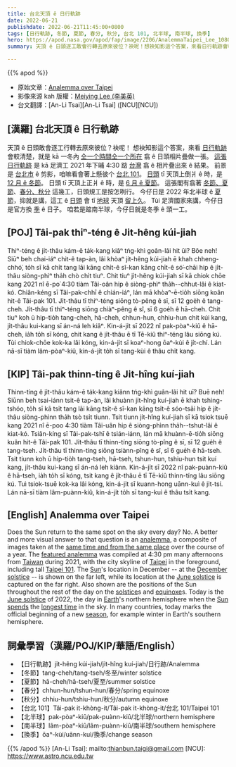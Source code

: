```yaml
---
title: 台北天頂 ê 日行軌跡
date: 2022-06-21
publishdate: 2022-06-21T11:45:00+0800
tags: [日行軌跡, 冬節, 夏節, 春分, 秋分, 台北 101, 北半球, 南半球, 換季]
hero: https://apod.nasa.gov/apod/fap/image/2206/AnalemmaTaipei_Lee_1080.jpg
summary: 天頂 ê 日頭逐工敢會行轉去原來彼位？袂呢！想袂知影這个答案，來看日行軌跡會較清楚。

---
```


{{% apod %}}

- 原始文章：[Analemma over Taipei](https://apod.nasa.gov/apod/ap220621.html)
- 影像來源 kah 版權：[Meiying Lee (李美英)](https://www.youtube.com/user/lmeiying)
- 台文翻譯：[An-Li Tsai][An-Li Tsai] ([NCU][NCU])

## [漢羅] 台北天頂 ê 日行軌跡
天頂 ê 日頭敢會逐工行轉去原來彼位？袂呢！
想袂知影這个答案，來看 [日行軌跡][analemma] 會較清楚，就是 kā 一冬內 [仝一个時間仝一个所在][same time and from the same place] 翕 ê 日頭相片疊做一張。
[這張日行軌跡][featured analemma] 是 kā 足濟工 2021 年下晡 4:30 踮 [台灣][Taiwan] 翕 ê 相片疊出來 ê 結果。
前景是 [台北市][Taipei] ê 剪影，咱嘛看會著上懸彼个 [台北 101][Taipei 101]。
[日頭][Sun] tī 天頂上倒爿 ê 時，是 [12 月 ê 冬節][December solstice]。
日頭 tī 天頂上正爿 ê 時，是 [6 月 ê 夏節][June solstice 1]。
這張閣有翕著 [冬節、夏節][solstice]、[春分、秋分][equinoxe t] 這幾工，日頭規工是按怎咧行。
今仔日是 2022 年北半球 ê [夏節][June solstice 2]，抑就是講，這工 ê [日頭][Sun spends] 會 tī [地球][Earth] 天頂 [留上久][longest time t]。
Tùi 足濟國家來講，今仔日是官方換 [季][season] ê 日子。
咱若是踮南半球，今仔日就是冬季 ê 頭一工。

## [POJ] Tâi-pak thiⁿ-téng ê Ji̍t-hêng kúi-jiah
Thiⁿ-téng ê ji̍t-thâu kám-ē ta̍k-kang kiâⁿ tńg-khì goân-lâi hit ūi? Bōe neh!
Siūⁿ beh chai-iáⁿ chit-ê tap-àn, lâi khòaⁿ ji̍t-hêng kúi-jiah ē khah chheng-chhó͘, to̍h sī kā chi̍t tang lāi kāng chi̍t-ê sî-kan kāng chi̍t-ê só͘-chāi hip ê ji̍t-thâu siòng-phìⁿ tha̍h chò chi̍t tiuⁿ.
Chit tiuⁿ ji̍t-hêng kúi-jiah sī kā chiok chōe kang 2021 nî ē-po͘ 4:30 tiàm Tâi-oân hip ê siòng-phìⁿ tha̍h--chhut-lâi ê kiat-kó.
Chiân-kéng sī Tâi-pak-chhī ê chián-iáⁿ, lán mā khòaⁿ-ē-tio̍h siōng koân hit-ê Tâi-pak 101.
Ji̍t-thâu tī thiⁿ-téng siōng tò-pêng ê sī, sī 12 goe̍h ê tang-cheh.
Ji̍t-thâu tī thiⁿ-téng siōng chiàⁿ-pêng ê sî, sī 6 goe̍h ê hā-cheh.
Chit tiuⁿ koh ū hip-tio̍h tang-cheh, hā-cheh, chhun-hun, chhiu-hun chit kúi kang, ji̍t-thâu kui-kang sī án-ná leh kiâⁿ.
Kin-á-ji̍t sī 2022 nî pak-pòaⁿ-kiû ê hā-cheh, ia̍h to̍h sī kóng, chit kang ê ji̍t-thâu ē tī Tē-kiû thiⁿ-téng lâu siōng kú.
Tùi chiok-chōe kok-ka lâi kóng, kin-á-ji̍t sī koaⁿ-hong ōaⁿ-kùi ê ji̍t-chí.
Lán nā-sī tiàm lâm-pòaⁿ-kiû, kin-á-ji̍t to̍h sī tang-kùi ê thâu chi̍t kang.

## [KIP] Tâi-pak thinn-tíng ê Ji̍t-hîng kuí-jiah
Thinn-tíng ê ji̍t-thâu kám-ē ta̍k-kang kiânn tńg-khì guân-lâi hit uī? Buē neh!
Siūnn beh tsai-iánn tsit-ê tap-àn, lâi khuànn ji̍t-hîng kuí-jiah ē khah tshing-tshóo, to̍h sī kā tsi̍t tang lāi kāng tsi̍t-ê sî-kan kāng tsi̍t-ê sóo-tsāi hip ê ji̍t-thâu siòng-phìnn tha̍h tsò tsi̍t tiunn.
Tsit tiunn ji̍t-hîng kuí-jiah sī kā tsiok tsuē kang 2021 nî ē-poo 4:30 tiàm Tâi-uân hip ê siòng-phìnn tha̍h--tshut-lâi ê kiat-kó.
Tsiân-kíng sī Tâi-pak-tshī ê tsián-iánn, lán mā khuànn-ē-tio̍h siōng kuân hit-ê Tâi-pak 101.
Ji̍t-thâu tī thinn-tíng siōng tò-pîng ê sī, sī 12 gue̍h ê tang-tseh.
Ji̍t-thâu tī thinn-tíng siōng tsiànn-pîng ê sî, sī 6 gue̍h ê hā-tseh.
Tsit tiunn koh ū hip-tio̍h tang-tseh, hā-tseh, tshun-hun, tshiu-hun tsit kuí kang, ji̍t-thâu kui-kang sī án-ná leh kiânn.
Kin-á-ji̍t sī 2022 nî pak-puànn-kiû ê hā-tseh, ia̍h to̍h sī kóng, tsit kang ê ji̍t-thâu ē tī Tē-kiû thinn-tíng lâu siōng kú.
Tuì tsiok-tsuē kok-ka lâi kóng, kin-á-ji̍t sī kuann-hong uānn-kuì ê ji̍t-tsí.
Lán nā-sī tiàm lâm-puànn-kiû, kin-á-ji̍t to̍h sī tang-kuì ê thâu tsi̍t kang.

## [English] Analemma over Taipei

Does the Sun return to the same spot on the sky every day?
No.
A better and more visual answer to that question is an [analemma][analemma], a composite of images taken at the [same time and from the same place][same time and from the same place] over the course of a year.
The [featured analemma][featured analemma] was compiled at 4:30 pm many afternoons from [Taiwan][Taiwan] during 2021, with the city skyline of [Taipei][Taipei] in the foreground, including tall [Taipei 101][Taipei 101].
The [Sun][Sun]'s location in December -- at the [December solstice][December solstice] -- is shown on the far left, while its location at the [June solstice][June solstice 1] is captured on the far right.
Also shown are the positions of the Sun throughout the rest of the day on the [solstice][solstice]s and [equinoxe][equinoxe e]s.
Today is the [June solstice][June solstice 2] of 2022, the day in [Earth][Earth]'s northern hemisphere when the [Sun spends][Sun spends] the [longest time][longest time e] in the sky.
In many countries, today marks the official beginning of a new [season][season], for example winter in Earth's southern hemisphere.

## 詞彙學習（漢羅/POJ/KIP/華語/English）
- 【日行軌跡】ji̍t-hêng kúi-jiah/ji̍t-hîng kuí-jiah/日行跡/Analemma
- 【冬節】tang-cheh/tang-tseh/冬至/winter solstice
- 【夏節】hā-cheh/hā-tseh/夏至/summer solstice
- 【春分】chhun-hun/tshun-hun/春分/spring equinoxe
- 【秋分】chhiu-hun/tshiu-hun/秋分/autumn equinoxe
- 【台北 101】Tâi-pak it-khòng-it/Tâi-pak it-khòng-it/台北 101/Taipei 101
- 【北半球】pak-pòaⁿ-kiû/pak-puànn-kiû/北半球/northern hemisphere
- 【南半球】lâm-pòaⁿ-kiû/lâm-puànn-kiû/南半球/southern hemisphere
- 【換季】ōaⁿ-kùi/uānn-kuì/換季/change season


{{% /apod %}}
[An-Li Tsai]: mailto:thianbun.taigi@gmail.com
[NCU]: https://www.astro.ncu.edu.tw

[copyright]: https://apod.nasa.gov/apod/fap/lib/about_apod.html#srapply

[analemma]:https://apod.nasa.gov/apod/ap130922.html
[same time and from the same place]:https://apod.nasa.gov/apod/ap190621.html
[featured analemma]:https://youtu.be/59MW1aqO7L4?t=56
[Taiwan]:https://en.wikipedia.org/wiki/Taiwan
[Taipei]:https://youtu.be/ZABVA1SH9VE
[Taipei 101]:https://en.wikipedia.org/wiki/Taipei_101
[Sun]:https://solarsystem.nasa.gov/solar-system/sun/in-depth/
[December solstice]:https://www.timeanddate.com/calendar/december-solstice.html
[June solstice 1]:https://earthsky.org/astronomy-essentials/everything-you-need-to-know-june-solstice/
[solstice]:https://apod.nasa.gov/apod/ap170621.html
[equinoxe e]:https://apod.nasa.gov/apod/ap210922.html
[equinoxe t]:https://apod.tw/daily/20210922/
[June solstice 2]:https://en.wikipedia.org/wiki/June_solstice
[Earth]:https://solarsystem.nasa.gov/planets/earth/overview/
[Sun spends]:https://www.seniorcatwellness.com/wp-content/uploads/2020/06/do-cats-like-sitting-in-the-sun.jpg
[longest time e]:https://apod.nasa.gov/apod/ap220321.html
[longest time t]:https://apod.tw/daily/20220321/
[season]:https://spaceplace.nasa.gov/seasons/en/
